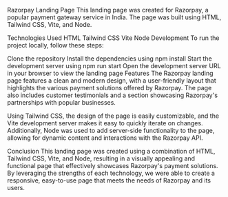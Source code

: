 Razorpay Landing Page
This landing page was created for Razorpay, a popular payment gateway service in India. The page was built using HTML, Tailwind CSS, Vite, and Node.

Technologies Used
HTML
Tailwind CSS
Vite
Node
Development
To run the project locally, follow these steps:

Clone the repository
Install the dependencies using npm install
Start the development server using npm run start
Open the development server URL in your browser to view the landing page
Features
The Razorpay landing page features a clean and modern design, with a user-friendly layout that highlights the various payment solutions offered by Razorpay. The page also includes customer testimonials and a section showcasing Razorpay's partnerships with popular businesses.

Using Tailwind CSS, the design of the page is easily customizable, and the Vite development server makes it easy to quickly iterate on changes. Additionally, Node was used to add server-side functionality to the page, allowing for dynamic content and interactions with the Razorpay API.

Conclusion
This landing page was created using a combination of HTML, Tailwind CSS, Vite, and Node, resulting in a visually appealing and functional page that effectively showcases Razorpay's payment solutions. By leveraging the strengths of each technology, we were able to create a responsive, easy-to-use page that meets the needs of Razorpay and its users.
